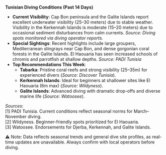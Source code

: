 **Tunisian Diving Conditions (Past 14 Days)**  

- **Current Visibility**: Cap Bon peninsula and the Galite Islands report excellent underwater visibility (25–30 meters) due to stable weather. Visibility in the Kerkennah Islands is moderate (15–20 meters) due to occasional sediment disturbances from calm currents. *Source: Diving spots monitored via diving operator reports.*  
- **Special Sightings**: Recent highlights include large groupers, Mediterranean stingrays near Cap Bon, and dense gorgonian coral forests in the Galite Islands. El Haouaria has seen increased schools of chromis and parrotfish at shallow depths. *Source: PADI Tunisia*  
- **Top Recommendations This Week**:  
  - **Tabarka**: Pristine coral reefs and strong visibility (25–35m) for experienced divers (*Source: Discover Tunisia*).  
  - **Kerkennah Islands**: Ideal for beginners at shallower sites like El Haouaria (6m max) (*Source: Wildyness*).  
  - **Galite Islands**: Advanced diving with dramatic drop-offs and diverse marine life (*Source: Watoosee*).  

*Sources*:  
[1] PADI Tunisia. Current conditions reflect seasonal norms for March–November diving.  
[2] Wildyness. Beginner-friendly spots prioritized for El Haouaria.  
[3] Watoosee. Endorsements for Djerba, Kerkennah, and Galite Islands.  

⚠️ Note: Data reflects seasonal trends and general dive site profiles, as real-time updates are unavailable. Always confirm with local operators before diving.